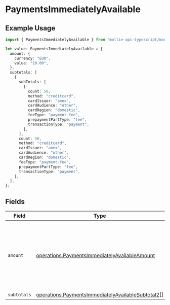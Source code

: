 # PaymentsImmediatelyAvailable

## Example Usage

```typescript
import { PaymentsImmediatelyAvailable } from "mollie-api-typescript/models/operations";

let value: PaymentsImmediatelyAvailable = {
  amount: {
    currency: "EUR",
    value: "10.00",
  },
  subtotals: [
    {
      subTotals: [
        {
          count: 50,
          method: "creditcard",
          cardIssuer: "amex",
          cardAudience: "other",
          cardRegion: "domestic",
          feeType: "payment-fee",
          prepaymentPartType: "fee",
          transactionType: "payment",
        },
      ],
      count: 50,
      method: "creditcard",
      cardIssuer: "amex",
      cardAudience: "other",
      cardRegion: "domestic",
      feeType: "payment-fee",
      prepaymentPartType: "fee",
      transactionType: "payment",
    },
  ],
};
```

## Fields

| Field                                                                                                                  | Type                                                                                                                   | Required                                                                                                               | Description                                                                                                            |
| ---------------------------------------------------------------------------------------------------------------------- | ---------------------------------------------------------------------------------------------------------------------- | ---------------------------------------------------------------------------------------------------------------------- | ---------------------------------------------------------------------------------------------------------------------- |
| `amount`                                                                                                               | [operations.PaymentsImmediatelyAvailableAmount](../../models/operations/paymentsimmediatelyavailableamount.md)         | :heavy_minus_sign:                                                                                                     | In v2 endpoints, monetary amounts are represented as objects with a `currency` and `value` field.                      |
| `subtotals`                                                                                                            | [operations.PaymentsImmediatelyAvailableSubtotal2](../../models/operations/paymentsimmediatelyavailablesubtotal2.md)[] | :heavy_minus_sign:                                                                                                     | N/A                                                                                                                    |